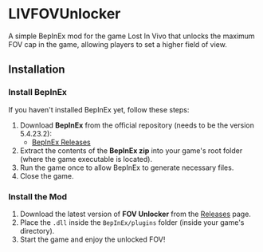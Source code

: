 # LIVFOVUnlocker
 A simple BepInEx mod for the game Lost In Vivo that unlocks the maximum FOV cap in the game, allowing players to set a higher field of view.

## Installation

### Install BepInEx

If you haven't installed BepInEx yet, follow these steps:

1. Download **BepInEx** from the official repository (needs to be the version 5.4.23.2):
   - [BepInEx Releases](https://github.com/BepInEx/BepInEx/releases/tag/v5.4.23.2)
2. Extract the contents of the **BepInEx zip** into your game's root folder (where the game executable is located).
3. Run the game once to allow BepInEx to generate necessary files.
4. Close the game.

### Install the Mod

1. Download the latest version of **FOV Unlocker** from the [Releases](https://github.com/rod-amorim/LIVFOVUnlocker/releases) page.
2. Place the `.dll` inside the `BepInEx/plugins` folder (inside your game's directory).
3. Start the game and enjoy the unlocked FOV!
